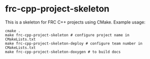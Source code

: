 # frc-cpp-project-skeleton
This is a skeleton for FRC C++ projects using CMake.  Example usage:
```
cmake .
make frc-cpp-project-skeleton # configure project name in CMakeLists.txt
make frc-cpp-project-skeleton-deploy # configure team number in CMakeLists.txt
make frc-cpp-project-skeleton-doxygen # to build docs
```
